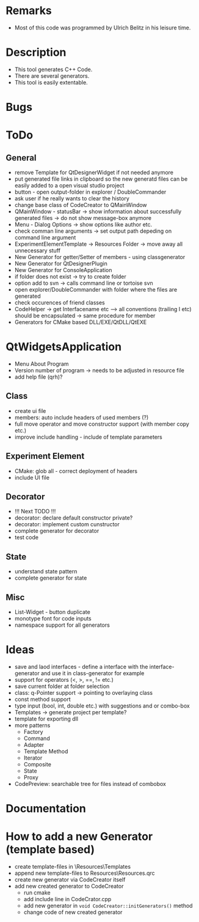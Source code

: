 ﻿# Remarks
* Most of this code was programmed by Ulrich Belitz in his leisure time.

# Description
* This tool generates C++ Code.
* There are several generators.
* This tool is easily extentable.

# Bugs

# ToDo
## General
* remove Template for QtDesignerWidget if not needed anymore
* put generated file links in clipboard so the new generatd files can be easily added to a open visual studio project
* button - open output-folder in explorer / DoubleCommander
* ask user if he really wants to clear the history
* change base class of CodeCreator to QMainWindow
* QMainWindow - statusBar -> show information about successfully generated files -> do not show message-box anymore
* Menu - Dialog Options -> show options like author etc.
* check comman line arguments -> set output path depeding on command line argument
* ExperimentElementTemplate -> Resources Folder -> move away all unnecessary stuff
* New Generator for getter/Setter of members - using classgenerator
* New Generator for QtDesignerPlugin
* New Generator for ConsoleApplication
* if folder does not exist -> try to create folder
* option add to svn -> calls command line or tortoise svn
* open explorer/DoubleCommander with folder where the files are generated
* check occurences of friend classes
* CodeHelper -> get Interfacename etc --> all conventions (trailing I etc) should be encapsulated -> same procedure for member
* Generators for CMake based DLL/EXE/QtDLL/QtEXE

# QtWidgetsApplication
* Menu About Program
* Version number of program -> needs to be adjusted in resource file
* add help file (qrh)?

## Class
* create ui file
* members: auto include headers of used members (?)
* full move operator and move constructor support (with member copy etc.)
* improve include handling - include of template parameters

## Experiment Element
* CMake: glob all - correct deployment of headers
* include UI file

## Decorator
* !!! Next TODO !!!
* decorator: declare default constructor private?
* decorator: implement custom cunstructor
* complete generator for decorator
* test code

## State
* understand state pattern
* complete generator for state

## Misc
* List-Widget - button duplicate
* monotype font for code inputs
* namespace support for all generators

# Ideas
* save and laod interfaces - define a interface with the interface-generator and use it in class-generator for example
* support for operators (<, >, ==, != etc.)
* save current folder at folder selection
* class: q-Pointer support -> pointing to overlaying class
* const method support
* type input (bool, int, double etc.) with suggestions and or combo-box
* Templates -> generate project per template?
* template for exporting dll
* more patterns
  * Factory
  * Command
  * Adapter
  * Template Method
  * Iterator
  * Composite
  * State
  * Proxy
* CodePreview: searchable tree for files instead of combobox

# Documentation

# How to add a new Generator (template based)
* create template-files in \Resources\Templates
* append new template-files to Resources\Resources.qrc
* create new generator via CodeCreator itself
* add new created generator to CodeCreator
  * run cmake
  * add include line in CodeCrator.cpp
  * add new generator in `void CodeCreator::initGenerators()` method
  * change code of new created generator